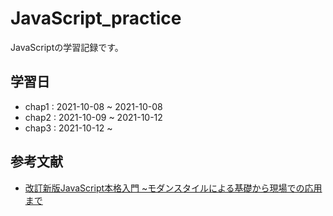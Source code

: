 # JavaScript_practice
JavaScriptの学習記録です。

## 学習日
- chap1 : 2021-10-08 ~ 2021-10-08
- chap2 : 2021-10-09 ~ 2021-10-12
- chap3 : 2021-10-12 ~

## 参考文献

- [改訂新版JavaScript本格入門 ~モダンスタイルによる基礎から現場での応用まで](https://www.amazon.co.jp/%E6%94%B9%E8%A8%82%E6%96%B0%E7%89%88JavaScript%E6%9C%AC%E6%A0%BC%E5%85%A5%E9%96%80-%E3%83%A2%E3%83%80%E3%83%B3%E3%82%B9%E3%82%BF%E3%82%A4%E3%83%AB%E3%81%AB%E3%82%88%E3%82%8B%E5%9F%BA%E7%A4%8E%E3%81%8B%E3%82%89%E7%8F%BE%E5%A0%B4%E3%81%A7%E3%81%AE%E5%BF%9C%E7%94%A8%E3%81%BE%E3%81%A7-%E5%B1%B1%E7%94%B0-%E7%A5%A5%E5%AF%9B/dp/477418411X)